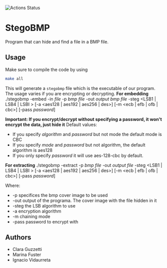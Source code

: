 ![Actions Status](https://github.com/ignacioVidaurreta/stegobmp/workflows/Ask%20Turing/badge.svg)

# StegoBMP
Program that can hide and find a file in a BMP file. 

## Usage

Make sure to compile the code by using
```bash
make all
```

This will generate a `stegobmp` file which is the executable of our program.
The usage varies if you are encrypting or decrypting.
**For embedding**
./stegobmp -embed -in *file* -p *bmp file* -out *output bmp file* -steg <LSB1 | LSB4 | LSBI > [-a <aes128 | aes192 | aes256 | des>] [-m <ecb | efb | ofb | cbc>] [-pass *password*]

**Important: If you encrypt/decrypt without specifying a password, it won't encrypt the data, just hide it**
Default values:
- If you specify _algorithm_ and _password_ but not mode the default mode is CBC
- If you specify _mode_ and _password_ but not algorithm, the default algorithm is aes128
- If you only specify _password_ it will use aes-128-cbc by default.

**For extracting**
./stegobmp -extract -p *bmp file* -out *output file* -steg <LSB1 | LSB4 | LSBI > [-a <aes128 | aes192 | aes256 | des>] [-m <ecb | efb | ofb | cbc>] [-pass *password*]

Where:
* -p specifices the bmp cover image to be used 
* -out output of the programa. The cover image with the file hidden in it
* -steg the LSB algorithm to use
* -a encryption algorithm
* -m chaining mode 
* -pass password to encrypt with

## Authors
* Clara Guzzetti
* Marina Fuster
* Ignacio Vidaurreta